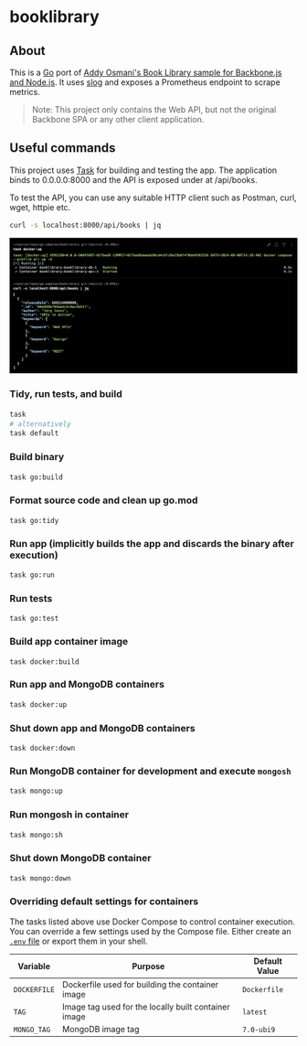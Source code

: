 # booklibrary

## About
This is a [Go](https://golang.org/) port of [Addy Osmani's Book Library sample for
Backbone.js and Node.js](https://addyosmani.com/backbone-fundamentals/#exercise-2-book-library---your-first-restful-backbone.js-app). It uses
[slog](https://pkg.go.dev/log/slog) and exposes a Prometheus endpoint to scrape metrics.

> Note: This project only contains the Web API, but not the original Backbone SPA or any other client application.

## Useful commands
This project uses [Task](https://taskfile.dev/) for building and testing the app. The application binds to 0.0.0.0:8000 and the API is 
exposed under at /api/books.

To test the API, you can use any suitable HTTP client such as Postman, curl, wget, httpie etc.

```bash
curl -s localhost:8000/api/books | jq
```

![Sample ouput](media/sample.png)


### Tidy, run tests, and build
```bash
task 
# alternatively
task default
```

### Build binary
```bash
task go:build
```

### Format source code and clean up go.mod
```
task go:tidy
```

### Run app (implicitly builds the app and discards the binary after execution)
```bash
task go:run
```

### Run tests
```
task go:test
```

### Build app container image
```
task docker:build
```

### Run app and MongoDB containers
```bash
task docker:up
```

### Shut down app and MongoDB containers
```
task docker:down
```

### Run MongoDB container for development and execute `mongosh`
```bash
task mongo:up
```

### Run mongosh in container
```bash
task mongo:sh
```

### Shut down MongoDB container
```bash
task mongo:down
```

### Overriding default settings for containers
The tasks listed above use Docker Compose to control container execution. You can override a few settings used by the Compose file. Either create an [`.env` file](https://docs.docker.com/compose/environment-variables/) or export them in your shell.


| Variable     | Purpose                                              | Default Value |
|--------------|------------------------------------------------------|---------------|
| `DOCKERFILE` | Dockerfile used for building the container image     | `Dockerfile`  |
| `TAG`        | Image tag used for the locally built container image | `latest`      |
| `MONGO_TAG`  | MongoDB image tag                                    | `7.0-ubi9`         |



